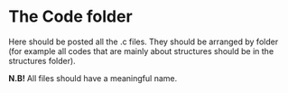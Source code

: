 <h1> The Code folder </h1>

   Here should be posted all the .c files. They should be arranged by folder (for example all codes that are mainly about structures should be in the structures folder).

<b> N.B! </b> All files should have a meaningful name.
